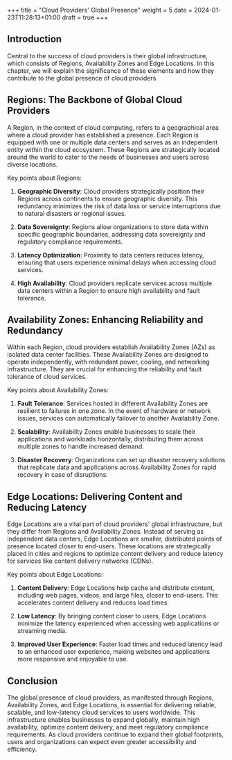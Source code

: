 +++
title = "Cloud Providers' Global Presence"
weight = 5
date = 2024-01-23T11:28:13+01:00
draft = true
+++

## Introduction

Central to the success of cloud providers is their global infrastructure, which consists of Regions, Availability Zones and Edge Locations. In this chapter, we will explain the significance of these elements and how they contribute to the global presence of cloud providers.

## **Regions: The Backbone of Global Cloud Providers**

A Region, in the context of cloud computing, refers to a geographical area where a cloud provider has established a presence. Each Region is equipped with one or multiple data centers and serves as an independent entity within the cloud ecosystem. These Regions are strategically located around the world to cater to the needs of businesses and users across diverse locations.

Key points about Regions:

1. **Geographic Diversity**: Cloud providers strategically position their Regions across continents to ensure geographic diversity. This redundancy minimizes the risk of data loss or service interruptions due to natural disasters or regional issues.

2. **Data Sovereignty**: Regions allow organizations to store data within specific geographic boundaries, addressing data sovereignty and regulatory compliance requirements.

3. **Latency Optimization**: Proximity to data centers reduces latency, ensuring that users experience minimal delays when accessing cloud services.

4. **High Availability**: Cloud providers replicate services across multiple data centers within a Region to ensure high availability and fault tolerance.

## **Availability Zones: Enhancing Reliability and Redundancy**

Within each Region, cloud providers establish Availability Zones (AZs) as isolated data center facilities. These Availability Zones are designed to operate independently, with redundant power, cooling, and networking infrastructure. They are crucial for enhancing the reliability and fault tolerance of cloud services.

Key points about Availability Zones:

1. **Fault Tolerance**: Services hosted in different Availability Zones are resilient to failures in one zone. In the event of hardware or network issues, services can automatically failover to another Availability Zone.

2. **Scalability**: Availability Zones enable businesses to scale their applications and workloads horizontally, distributing them across multiple zones to handle increased demand.

3. **Disaster Recovery**: Organizations can set up disaster recovery solutions that replicate data and applications across Availability Zones for rapid recovery in case of disruptions.

## **Edge Locations: Delivering Content and Reducing Latency**

Edge Locations are a vital part of cloud providers' global infrastructure, but they differ from Regions and Availability Zones. Instead of serving as independent data centers, Edge Locations are smaller, distributed points of presence located closer to end-users. These locations are strategically placed in cities and regions to optimize content delivery and reduce latency for services like content delivery networks (CDNs).

Key points about Edge Locations:

1. **Content Delivery**: Edge Locations help cache and distribute content, including web pages, videos, and large files, closer to end-users. This accelerates content delivery and reduces load times.

2. **Low Latency**: By bringing content closer to users, Edge Locations minimize the latency experienced when accessing web applications or streaming media.

3. **Improved User Experience**: Faster load times and reduced latency lead to an enhanced user experience, making websites and applications more responsive and enjoyable to use.

## Conclusion

The global presence of cloud providers, as manifested through Regions, Availability Zones, and Edge Locations, is essential for delivering reliable, scalable, and low-latency cloud services to users worldwide. This infrastructure enables businesses to expand globally, maintain high availability, optimize content delivery, and meet regulatory compliance requirements. As cloud providers continue to expand their global footprints, users and organizations can expect even greater accessibility and efficiency.